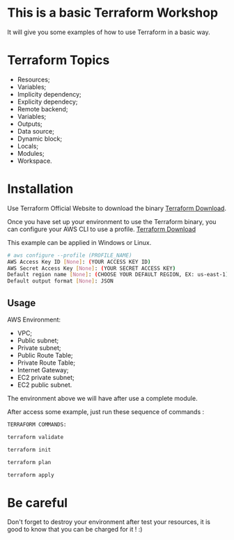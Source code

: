 # This is a basic Terraform Workshop

It will give you some examples of how to use Terraform in a basic way.

# Terraform Topics 

* Resources;
* Variables;
* Implicity dependency;
* Explicity dependecy;
* Remote backend;
* Variables;
* Outputs;
* Data source;
* Dynamic block;
* Locals;
* Modules;
* Workspace.

# Installation

Use Terraform Official Website to download the binary [Terraform Download](https://www.terraform.io/downloads.html).

Once you have set up your environment to use the Terraform binary, you can configure your AWS CLI to use a profile. [Terraform Download](https://registry.terraform.io/providers/hashicorp/aws/latest/docs)

This example can be applied in Windows or Linux.

```bash
# aws configure --profile (PROFILE_NAME)
AWS Access Key ID [None]: (YOUR ACCESS KEY ID)
AWS Secret Access Key [None]: (YOUR SECRET ACCESS KEY)
Default region name [None]: (CHOOSE YOUR DEFAULT REGION, EX: us-east-1)
Default output format [None]: JSON
```

## Usage

AWS Environment:

- VPC;
- Public subnet;
- Private subnet;
- Public Route Table;
- Private Route Table;
- Internet Gateway;
- EC2 private subnet;
- EC2 public subnet.

The environment above we will have after use a complete module.

After access some example, just run these sequence of commands :

```bash
TERRAFORM COMMANDS:

terraform validate

terraform init 

terraform plan

terraform apply
```

# Be careful

Don't forget to destroy your environment after test your resources, it is good to know that you can be charged for it ! :)